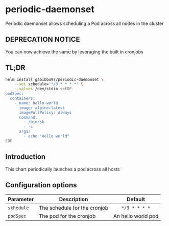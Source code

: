 # periodic-daemonset

Periodic daemonset allows scheduling a Pod across all nodes in the cluster

## DEPRECATION NOTICE

You can now achieve the same by leveraging the built in cronjobs

## TL;DR

```bash
helm install gabibbo97/periodic-daemonset \
    --set schedule='*/3 * * * *' \
    --values /dev/stdin <<EOF
podSpec:
  containers:
    - name: hello-world
      image: alpine:latest
      imagePullPolicy: Always
      command:
        - /bin/sh
        - -c
      args:
        - echo "Hello world"
EOF
```

## Introduction

This chart periodically launches a pod across all hosts

## Configuration options

| Parameter  | Description                  |      Default       |
| ---------- | ---------------------------- | :----------------: |
| `schedule` | The schedule for the cronjob |   `*/3 * * * *`    |
| `podSpec`  | The pod for the cronjob      | An hello world pod |
